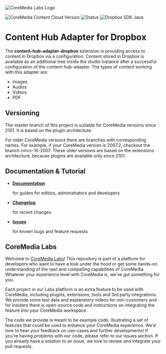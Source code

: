 ![CoreMedia Labs Logo](https://documentation.coremedia.com/badges/banner_coremedia_labs_wide.png "CoreMedia Labs Logo")

![CoreMedia Content Cloud Version](https://img.shields.io/static/v1?message=2101&label=CoreMedia%20Content%20Cloud&style=for-the-badge&labelColor=666666&color=672779 
"This badge shows the CoreMedia version(s) this project is compatible with. 
Please read the versioning section of the project to see what other CoreMedia versions are supported and how to find them."
)
![Status](https://img.shields.io/static/v1?message=active&label=Status&style=for-the-badge&labelColor=666666&color=2FAC66 
"The status badge describes if the project is maintained. Possible values are active and inactive. 
If a project is inactive it means that the development has been discontinued and won't support future CoreMedia versions.")
![Dropbox SDK Java](https://img.shields.io/static/v1?message=v3.1.3&label=Dropbox&20SDK%20Java&style=for-the-badge&labelColor=6FC3B8&color=006CAE "CoreMedia Labs projects may depend on third party systems or APIs. This badge type shows the version number that is required for the selected project version.")
# Content Hub Adapter for Dropbox

The **content-hub-adapter-dropbox** extension is providing access to content in Dropbox via a configuration. 
Content stored in Dropbox is available as an additional tree inside the studio instance after a successful configuration of the content-hub-adapter. The 
types of content working with this adapter are:
- Images
- Audios
- Videos
- PDF

## Versioning

The master branch of this project is suitable for CoreMedia versions since 2101.
It is based on the plugin architecture.

For older CoreMedia versions there are branches with corresponding names.
For example, if your CoreMedia version is 2007.2, checkout the branch cmcc-10-2007.
These older versions are based on the extensions architecture, because plugins
are available only since 2101.

## Documentation & Tutorial

* **[Documentation](docs/README.md)**

    for guides for editors, administrators and developers    

* **[Changelog](CHANGELOG.md)**

    for recent changes

* **[Issues](https://github.com/CoreMedia/content-hub-adapter-dropbox/issues)**

    for known bugs and feature requests

## CoreMedia Labs

Welcome to [CoreMedia Labs](https://blog.coremedia.com/labs/)! This repository
is part of a platform for developers who want to have a look under the hood or
get some hands-on understanding of the vast and compelling capabilities of
CoreMedia. Whatever your experience level with CoreMedia is, we've got something
for you.

Each project in our Labs platform is an extra feature to be used with CoreMedia,
including plugins, extensions, tools and 3rd party integrations. We provide some test
data and explanatory videos for non-customers and for insiders there is
open-source code and instructions on integrating the feature into your
CoreMedia workspace. 

The code we provide is meant to be example code, illustrating a set of features
that could be used to enhance your CoreMedia experience. We'd love to hear your
feedback on use-cases and further developments! If you're having problems with
our code, please refer to our issues section. If you already have a solution to 
an issue, we love to review and integrate your pull requests. 

